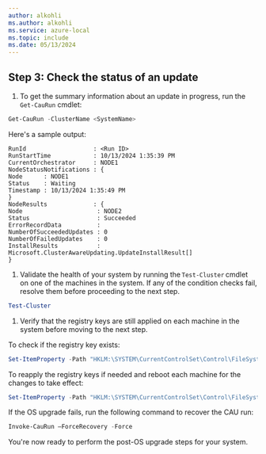 ```yaml
---
author: alkohli
ms.author: alkohli
ms.service: azure-local
ms.topic: include
ms.date: 05/13/2024
---
```


## Step 3: Check the status of an update

1. To get the summary information about an update in progress, run the `Get-CauRun` cmdlet:

```PowerShell
Get-CauRun -ClusterName <SystemName>
```

Here's a sample output: <!--ASK-->

```output
RunId                   : <Run ID> 
RunStartTime            : 10/13/2024 1:35:39 PM 
CurrentOrchestrator     : NODE1 
NodeStatusNotifications : { 
Node      : NODE1 
Status    : Waiting 
Timestamp : 10/13/2024 1:35:49 PM 
} 
NodeResults             : { 
Node                     : NODE2 
Status                   : Succeeded 
ErrorRecordData          : 
NumberOfSucceededUpdates : 0 
NumberOfFailedUpdates    : 0 
InstallResults           : Microsoft.ClusterAwareUpdating.UpdateInstallResult[] 
}
```

1. Validate the health of your system by running the `Test-Cluster` cmdlet on one of the machines in the system. If any of the condition checks fail, resolve them before proceeding to the next step.

```powershell
Test-Cluster
```

1. Verify that the registry keys are still applied on each machine in the system before moving to the next step.

To check if the registry key exists:
   
```powershell
Set-ItemProperty -Path "HKLM:\SYSTEM\CurrentControlSet\Control\FileSystem" -Name "RefsEnableMetadataValidation" 
```
   
To reapply the registry keys if needed and reboot each machine for the changes to take effect:

```powershell
Set-ItemProperty -Path "HKLM:\SYSTEM\CurrentControlSet\Control\FileSystem" -Name "RefsEnableMetadataValidation" -Value 0 -Type DWord  -ErrorAction Stop
```

If the OS upgrade fails, run the following command to recover the CAU run:

```powershell
Invoke-CauRun –ForceRecovery -Force
```

You're now ready to perform the post-OS upgrade steps for your system.